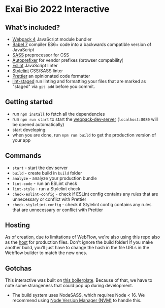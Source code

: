 # Exai Bio 2022 Interactive

## What’s included?

- [Webpack 4](https://github.com/webpack/webpack) JavaScript module bundler
- [Babel 7](https://babeljs.io/) compiler ES6+ code into a backwards compatible version of JavaScript
- [SASS](http://sass-lang.com) preprocessor for CSS
- [Autoprefixer](https://github.com/postcss/autoprefixer) for vendor prefixes (browser compability)
- [Eslint](https://eslint.org) JavaScript linter
- [Stylelint](http://stylelint.io) CSS/SASS linter
- [Prettier](https://prettier.io/) an opinionated code formatter
- [lint-staged](https://github.com/okonet/lint-staged) run linting and formatting your files that are marked as "staged" via `git add` before you commit.

## Getting started

- run `npm install` to fetch all the dependencies
- run `npm run start` to start the [webpack-dev-server](https://github.com/webpack/webpack-dev-server) (`localhost:8080` will be opened automatically)
- start developing
- when you are done, run `npm run build` to get the production version of your app

## Commands

- `start` - start the dev server
- `build` - create build in `build` folder
- `analyze` - analyze your production bundle
- `lint-code` - run an ESLint check
- `lint-style` - run a Stylelint check
- `check-eslint-config` - check if ESLint config contains any rules that are unnecessary or conflict with Prettier
- `check-stylelint-config` - check if Stylelint config contains any rules that are unnecessary or conflict with Prettier

## Hosting

As of creation, due to limitations of WebFlow, we're also using this repo also as the [host](https://www.jsdelivr.com/github) for production files. Don't ignore the build folder! If you make another build, you'll just have to change the hash in the file URLs in the Webflow builder to match the new ones.

## Gotchas

This interactive was built on [this boilerplate](https://github.com/vadimmarkov/webpack-es6-sass-boilerplate). Because of that, we have to note some strangeness that could pop up during development.

- The build system uses NodeSASS, which requires Node < 16. We recommend using [Node Version Manager (NVM)](https://github.com/nvm-sh/nvm) to handle this.

